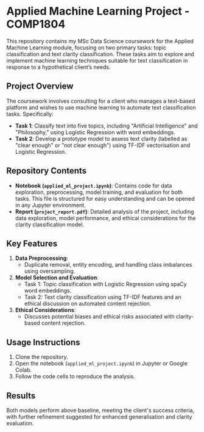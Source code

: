 # Applied Machine Learning Project - COMP1804

This repository contains my MSc Data Science coursework for the Applied Machine Learning module, focusing on two primary tasks: topic classification and text clarity classification. These tasks aim to explore and implement machine learning techniques suitable for text classification in response to a hypothetical client’s needs.

## Project Overview
The coursework involves consulting for a client who manages a text-based platform and wishes to use machine learning to automate text classification tasks. Specifically:
- **Task 1**: Classify text into five topics, including "Artificial Intelligence" and "Philosophy," using Logistic Regression with word embeddings.
- **Task 2**: Develop a prototype model to assess text clarity (labelled as "clear enough" or "not clear enough") using TF-IDF vectorisation and Logistic Regression.

## Repository Contents
- **Notebook (`applied_ml_project.ipynb`)**: Contains code for data exploration, preprocessing, model training, and evaluation for both tasks. This file is structured for easy understanding and can be opened in any Jupyter environment.
- **Report (`project_report.pdf`)**: Detailed analysis of the project, including data exploration, model performance, and ethical considerations for the clarity classification model.

## Key Features
1. **Data Preprocessing**:
   - Duplicate removal, entity encoding, and handling class imbalances using oversampling.
2. **Model Selection and Evaluation**:
   - Task 1: Topic classification with Logistic Regression using spaCy word embeddings.
   - Task 2: Text clarity classification using TF-IDF features and an ethical discussion on automated content rejection.
3. **Ethical Considerations**:
   - Discusses potential biases and ethical risks associated with clarity-based content rejection.

## Usage Instructions
1. Clone the repository.
2. Open the notebook (`applied_ml_project.ipynb`) in Jupyter or Google Colab.
3. Follow the code cells to reproduce the analysis.

## Results
Both models perform above baseline, meeting the client's success criteria, with further refinement suggested for enhanced generalisation and clarity evaluation.
